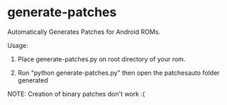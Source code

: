 # generate-patches
Automatically Generates Patches for Android ROMs.


Usage:

1. Place generate-patches.py on root directory of your rom.

2. Run "python generate-patches.py" then open the patchesauto folder generated

NOTE: Creation of binary patches don't work :(
